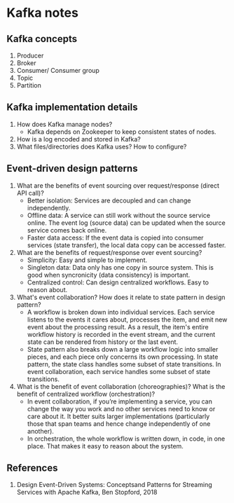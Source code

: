 # Kafka notes

## Kafka concepts
1. Producer
1. Broker
1. Consumer/ Consumer group
1. Topic
1. Partition

## Kafka implementation details
1. How does Kafka manage nodes?
    * Kafka depends on Zookeeper to keep consistent states of nodes.
1. How is a log encoded and stored in Kafka?
1. What files/directories does Kafka uses? How to configure?

## Event-driven design patterns
1. What are the benefits of event sourcing over request/response (direct API call)?
    * Better isolation: Services are decoupled and can change independently.
    * Offline data: A service can still work without the source service online. The event log (source data) can be updated when the source service comes back online.
    * Faster data access: If the event data is copied into consumer services (state transfer), the local data copy can be accessed faster.
1. What are the benefits of request/response over event sourcing?
    * Simplicity: Easy and simple to implement. 
    * Singleton data: Data only has one copy in source system. This is good when syncronicity (data consistency) is important.
    * Centralized control: Can design centralized workflows. Easy to reason about.
1. What's event collaboration? How does it relate to state pattern in design pattern?
    * A workflow is broken down into individual services. Each service listens to the events it cares about, processes the item, and emit new event about the processing result. As a result, the item's entire workflow history is recorded in the event stream, and the current state can be rendered from history or the last event.
    * State pattern also breaks down a large workflow logic into smaller pieces, and each piece only concerns its own processing. In state pattern, the state class handles some subset of state transitions. In event collaboration, each service handles some subset of state transitions.
1. What is the benefit of event collaboration (choreographies)? What is the benefit of centralized workflow (orchestration)?
    * In event collaboration, if you’re implementing a service, you can change the way you work and no other services need to know or care about it. It better suits larger implementations (particularly those that span teams and hence change independently of one another).
    * In orchestration, the whole workflow is written down, in code, in one place. That makes it easy to reason about the system. 


## References
1. Design Event-Driven Systems: Conceptsand Patterns for Streaming Services with Apache Kafka, Ben Stopford, 2018